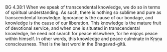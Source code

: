 BG 4.38:1	When we speak of transcendental knowledge, we do so in terms of spiritual understanding. As such, there is nothing so sublime and pure as transcendental knowledge. Ignorance is the cause of our bondage, and knowledge is the cause of our liberation. This knowledge is the mature fruit of devotional service, and when one is situated in transcendental knowledge, he need not search for peace elsewhere, for he enjoys peace within himself. In other words, this knowledge and peace culminate in Kṛṣṇa consciousness. That is the last word in the Bhagavad-gītā.